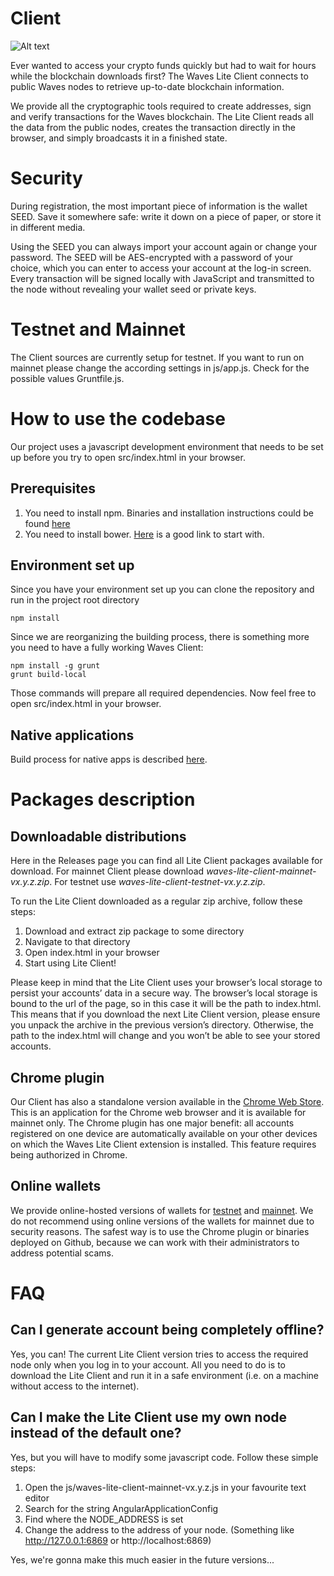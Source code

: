 # Client

![Alt text](https://pbs.twimg.com/media/CjUjPVgVAAA60Pv.jpg "Waves Lite Client Screen")

Ever wanted to access your crypto funds quickly but had to wait for hours while the blockchain downloads first?
The Waves Lite Client connects to public Waves nodes to retrieve up-to-date blockchain information.

We provide all the cryptographic tools required to create addresses, sign and verify transactions for the Waves blockchain.
The Lite Client reads all the data from the public nodes, creates the transaction directly in the browser,
and simply broadcasts it in a finished state.

# Security

During registration, the most important piece of information is the wallet SEED. Save it somewhere safe:
write it down on a piece of paper, or store it in different media.


Using the SEED you can always import your account again or change your password. The SEED will be AES-encrypted
with a password of your choice, which you can enter to access your account at the log-in screen.
Every transaction will be signed locally with JavaScript and transmitted to the node without revealing your wallet seed or private keys.

# Testnet and Mainnet

The Client sources are currently setup for testnet.
If you want to run on mainnet please change the according settings in js/app.js. Check for the possible values Gruntfile.js.

# How to use the codebase

Our project uses a javascript development environment that needs to be set up before you try to open src/index.html in your browser.

## Prerequisites

1. You need to install npm. Binaries and installation instructions could be found [here](https://nodejs.org/en/download/)
2. You need to install bower. [Here](https://bower.io/) is a good link to start with.

## Environment set up

Since you have your environment set up you can clone the repository and run in the project root directory
```
npm install
```
Since we are reorganizing the building process, there is something more you need to have a fully working Waves Client:
```
npm install -g grunt
grunt build-local
```
Those commands will prepare all required dependencies. Now feel free to open src/index.html in your browser.

## Native applications
Build process for native apps is described [here](build-native.md).

# Packages description

## Downloadable distributions

Here in the Releases page you can find all Lite Client packages available for download.
For mainnet Client please download *waves-lite-client-mainnet-vx.y.z.zip*.
For testnet use *waves-lite-client-testnet-vx.y.z.zip*.

To run the Lite Client downloaded as a regular zip archive, follow these steps:
1. Download and extract zip package to some directory
2. Navigate to that directory
3. Open index.html in your browser
4. Start using Lite Client!

Please keep in mind that the Lite Client uses your browser’s local storage to persist your accounts’ data in a secure way.
The browser’s local storage is bound to the url of the page, so in this case it will be the path to index.html.
This means that if you download the next Lite Client version, please ensure you unpack the archive in the previous version’s directory.
Otherwise, the path to the index.html will change and you won’t be able to see your stored accounts.

## Chrome plugin

Our Client has also a standalone version available in the [Chrome Web Store](https://chrome.google.com/webstore/detail/wavesliteapp/kfmcaklajknfekomaflnhkjjkcjabogm).
This is an application for the Chrome web browser and it is available for mainnet only.
The Chrome plugin has one major benefit: all accounts registered on one device are automatically available on your other devices on which the Waves Lite Client extension is installed.
This feature requires being authorized in Chrome.

## Online wallets

We provide online-hosted versions of wallets for [testnet](https://testnet.waveswallet.io) and [mainnet](https://waveswallet.io).
We do not recommend using online versions of the wallets for mainnet due to security reasons.
The safest way is to use the Chrome plugin or binaries deployed on Github, because we can work with their administrators to address potential scams.

# FAQ
## Can I generate account being completely offline?

Yes, you can! The current Lite Client version tries to access the required node only when you log in to your account.
All you need to do is to download the Lite Client and run it in a safe environment (i.e. on a machine without access to the internet).

## Can I make the Lite Client use my own node instead of the default one?

Yes, but you will have to modify some javascript code. Follow these simple steps:
1. Open the js/waves-lite-client-mainnet-vx.y.z.js in your favourite text editor
2. Search for the string AngularApplicationConfig
3. Find where the NODE_ADDRESS is set
4. Change the address to the address of your node. (Something like http://127.0.0.1:6869 or http://localhost:6869)

Yes, we're gonna make this much easier in the future versions...
